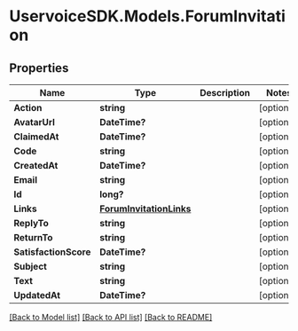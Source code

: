 # UservoiceSDK.Models.ForumInvitation
## Properties

Name | Type | Description | Notes
------------ | ------------- | ------------- | -------------
**Action** | **string** |  | [optional] 
**AvatarUrl** | **DateTime?** |  | [optional] 
**ClaimedAt** | **DateTime?** |  | [optional] 
**Code** | **string** |  | [optional] 
**CreatedAt** | **DateTime?** |  | [optional] 
**Email** | **string** |  | [optional] 
**Id** | **long?** |  | [optional] 
**Links** | [**ForumInvitationLinks**](ForumInvitationLinks.md) |  | [optional] 
**ReplyTo** | **string** |  | [optional] 
**ReturnTo** | **string** |  | [optional] 
**SatisfactionScore** | **DateTime?** |  | [optional] 
**Subject** | **string** |  | [optional] 
**Text** | **string** |  | [optional] 
**UpdatedAt** | **DateTime?** |  | [optional] 

[[Back to Model list]](../README.md#documentation-for-models) [[Back to API list]](../README.md#documentation-for-api-endpoints) [[Back to README]](../README.md)

